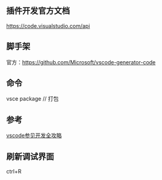 ## 插件开发官方文档
https://code.visualstudio.com/api

## 脚手架
官方：https://github.com/Microsoft/vscode-generator-code

## 命令
vsce package // 打包

## 参考
[vscode参见开发全攻略](https://www.cnblogs.com/liuxianan/p/vscode-plugin-overview.html)

## 刷新调试界面
ctrl+R